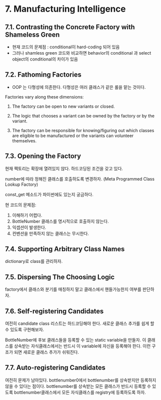 # 7. Manufacturing Intelligence

## 7.1. Contrasting the Concrete Factory with Shameless Green

- 현재 코드의 문제점 : conditional이 hard-coding 되어 있음
- 그러나 shamless green 코드와 비교하면 behavior의 conditional 과 select object의 conditional의 차이가 있음

## 7.2. Fathoming Factories

- OOP 는 다형성에 의존한다. 다형성은 여러 클래스가 같은 롤을 맡는 것이다.

Factories vary along these dimensions:

1. The factory can be open to new variants or closed.

2. The logic that chooses a variant can be owned by the factory or by the variant.

3. The factory can be responsible for knowing/figuring out which classes are eligible to be
manufactured or the variants can volunteer themselves.

## 7.3. Opening the Factory

현재 팩토리는 확장에 열려있지 않다. 하드코딩된 조건을 갖고 있다.

number에 따라 정해진 클래스를 호출하도록 변경하자. (Meta Programmed Class Lookup Factory)

const_get 메소드가 파이썬에도 있는지 궁금하다.

현 코드의 문제점:

1. 이해하기 어렵다.
2. BottleNumber 클래스를 명시적으로 호출하지 않는다.
3. 익셉션이 발생한다.
4. 컨벤션을 만족하지 않는 클래스는 무시한다.

## 7.4. Supporting Arbitrary Class Names

dictionary로 class를 관리하자.

## 7.5. Dispersing The Choosing Logic

factory에서 클래스와 분기를 매칭하지 말고 클래스에서 핸들가능한지 여부를 판단하자.

## 7.6. Self-registering Candidates

여전히 candidate class 리스트는 하드코딩해야 한다. 새로운 클래스 추가를 쉽게 할 수 있도록 구현해보자.

BottleNumber에 후보 클래스들을 등록할 수 있는 static variable을 만들자. 이 클래스를 상속받는 자식클래스에서는 반드시 이 variable에 자신을 등록해야 한다. 이런 구조가 되면 새로운 클래스 추가가 쉬워진다.

## 7.7.  Auto-registering Candidates

여전히 문제가 남아있다. bottlenumber0에서 bottlenumber를 상속받지만 등록하지 않을 수 있다는 점이다. bottlenumber를 상속받는 모든 클래스가 반드시 등록할 수 있도록 bottlenumber클래스에서 모든 자식클래스를 registry에 등록하도록 하자.